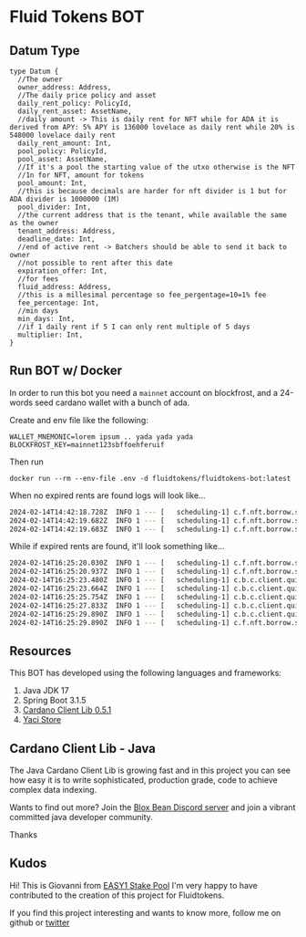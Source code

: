 # Fluid Tokens BOT

## Datum Type

``` 
type Datum {
  //The owner
  owner_address: Address,
  //The daily price policy and asset
  daily_rent_policy: PolicyId,
  daily_rent_asset: AssetName,
  //daily amount -> This is daily rent for NFT while for ADA it is derived from APY: 5% APY is 136000 lovelace as daily rent while 20% is 548000 lovelace daily rent
  daily_rent_amount: Int,
  pool_policy: PolicyId,
  pool_asset: AssetName,
  //If it's a pool the starting value of the utxo otherwise is the NFT
  //1n for NFT, amount for tokens
  pool_amount: Int,
  //this is because decimals are harder for nft divider is 1 but for ADA divider is 1000000 (1M)
  pool_divider: Int,
  //the current address that is the tenant, while available the same as the owner
  tenant_address: Address,
  deadline_date: Int,
  //end of active rent -> Batchers should be able to send it back to owner
  //not possible to rent after this date
  expiration_offer: Int,
  //for fees
  fluid_address: Address,
  //this is a millesimal percentage so fee_pergentage=10=1% fee
  fee_percentage: Int,
  //min days
  min_days: Int,
  //if 1 daily rent if 5 I can only rent multiple of 5 days
  multiplier: Int,
}
```

## Run BOT w/ Docker

In order to run this bot you need a `mainnet` account on blockfrost, and a 24-words seed cardano wallet with a bunch of ada.

Create and env file like the following:
```
WALLET_MNEMONIC=lorem ipsum .. yada yada yada
BLOCKFROST_KEY=mainnet123sbffoehferuif
```

Then run

`docker run --rm --env-file .env -d fluidtokens/fluidtokens-bot:latest`

When no expired rents are found logs will look like...

```bash
2024-02-14T14:42:18.728Z  INFO 1 --- [   scheduling-1] c.f.nft.borrow.service.ReturnNftJob      : Running
2024-02-14T14:42:19.682Z  INFO 1 --- [   scheduling-1] c.f.nft.borrow.service.ReturnNftJob      : found 0 expired rents
2024-02-14T14:42:19.683Z  INFO 1 --- [   scheduling-1] c.f.nft.borrow.service.ReturnNftJob      : Completed
```

While if expired rents are found, it'll look something like...

```bash
2024-02-14T16:25:20.030Z  INFO 1 --- [   scheduling-1] c.f.nft.borrow.service.ReturnNftJob      : Running
2024-02-14T16:25:20.937Z  INFO 1 --- [   scheduling-1] c.f.nft.borrow.service.ReturnNftJob      : found 2 expired rents
2024-02-14T16:25:23.480Z  INFO 1 --- [   scheduling-1] c.b.c.client.quicktx.QuickTxBuilder      : [Submitted] Tx: 90154f6d9fc13acf0f95610ce27d80dbdae4bd9850c3fae24af59534b5ced550
2024-02-14T16:25:23.664Z  INFO 1 --- [   scheduling-1] c.b.c.client.quicktx.QuickTxBuilder      : [Pending] Tx: 90154f6d9fc13acf0f95610ce27d80dbdae4bd9850c3fae24af59534b5ced550
2024-02-14T16:25:25.754Z  INFO 1 --- [   scheduling-1] c.b.c.client.quicktx.QuickTxBuilder      : [Pending] Tx: 90154f6d9fc13acf0f95610ce27d80dbdae4bd9850c3fae24af59534b5ced550
2024-02-14T16:25:27.833Z  INFO 1 --- [   scheduling-1] c.b.c.client.quicktx.QuickTxBuilder      : [Pending] Tx: 90154f6d9fc13acf0f95610ce27d80dbdae4bd9850c3fae24af59534b5ced550
2024-02-14T16:25:29.890Z  INFO 1 --- [   scheduling-1] c.b.c.client.quicktx.QuickTxBuilder      : [Confirmed] Tx: 90154f6d9fc13acf0f95610ce27d80dbdae4bd9850c3fae24af59534b5ced550
2024-02-14T16:25:29.890Z  INFO 1 --- [   scheduling-1] c.f.nft.borrow.service.ReturnNftJob      : Completed
```

## Resources

This BOT has developed using the following languages and frameworks:

1. Java JDK 17
2. Spring Boot 3.1.5
3. [Cardano Client Lib 0.5.1](https://github.com/bloxbean/cardano-client-lib)
4. [Yaci Store](https://github.com/bloxbean/yaci-store)

## Cardano Client Lib - Java

The Java Cardano Client Lib is growing fast and in this project you can see how easy it is to write sophisticated,
production grade, code to achieve complex data indexing.

Wants to find out more? Join the [Blox Bean Discord server](https://discord.gg/m3PxcPuv) and join a vibrant committed java developer community. 

Thanks

## Kudos

Hi! This is Giovanni from [EASY1 Stake Pool](https://pool.pm/20df8645abddf09403ba2656cda7da2cd163973a5e439c6e43dcbea9)
I'm very happy to have contributed to the creation of this project for Fluidtokens.

If you find this project interesting and wants to know more, follow me on github or [twitter](https://twitter.com/CryptoJoe101) 
